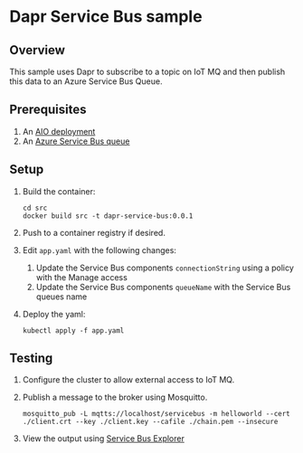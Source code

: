 # Dapr Service Bus sample

## Overview

This sample uses Dapr to subscribe to a topic on IoT MQ and then publish this data to an Azure Service Bus Queue.

## Prerequisites

1. An [AIO deployment](https://learn.microsoft.com/azure/iot-operations/get-started/quickstart-deploy)
1. An [Azure Service Bus queue](https://learn.microsoft.com/en-us/azure/service-bus-messaging/service-bus-quickstart-portal)

## Setup

1. Build the container:

    ```
    cd src
    docker build src -t dapr-service-bus:0.0.1
    ```

1. Push to a container registry if desired.

1. Edit `app.yaml` with the following changes:

    1. Update the Service Bus components `connectionString` using a policy with the Manage access
    1. Update the Service Bus components `queueName` with the Service Bus queues name

1. Deploy the yaml:

    ```
    kubectl apply -f app.yaml
    ```

## Testing

1. Configure the cluster to allow external access to IoT MQ.

1. Publish a message to the broker using Mosquitto.

    ```
    mosquitto_pub -L mqtts://localhost/servicebus -m helloworld --cert ./client.crt --key ./client.key --cafile ./chain.pem --insecure
    ```

1. View the output using [Service Bus Explorer](https://learn.microsoft.com/azure/service-bus-messaging/explorer)
